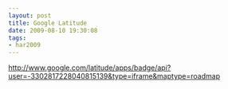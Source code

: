 ```yaml
---
layout: post
title: Google Latitude
date: 2009-08-10 19:30:08
tags: 
- har2009
---
```

<a href="http://www.google.com/latitude/apps/badge/api?user=-3302817228040815139&type=iframe&maptype=roadmap">http://www.google.com/latitude/apps/badge/api?user=-3302817228040815139&type=iframe&maptype=roadmap</a>